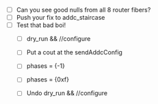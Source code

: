 - [ ] Can you see good nulls from all 8 router fibers?
- [ ] Push your fix to addc_staircase
- [ ] Test that bad boi!
  - [ ] dry_run && //configure
  - [ ] Put a cout at the sendAddcConfig
  - [ ] phases = {-1}
  - [ ] phases = {0xf}
  - [ ] Undo dry_run && //configure
  
